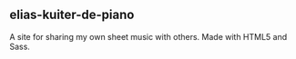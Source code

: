 ## elias-kuiter-de-piano

A site for sharing my own sheet music with others.
Made with HTML5 and Sass.